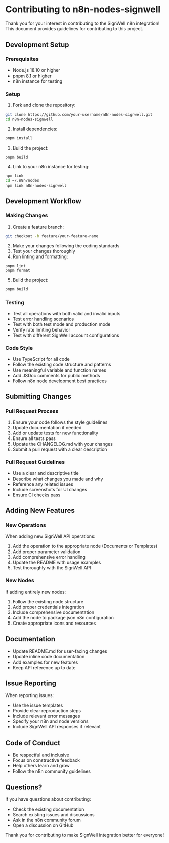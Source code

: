 # Contributing to n8n-nodes-signwell

Thank you for your interest in contributing to the SignWell n8n integration! This document provides guidelines for contributing to this project.

## Development Setup

### Prerequisites

- Node.js 18.10 or higher
- pnpm 8.1 or higher
- n8n instance for testing

### Setup

1. Fork and clone the repository:
```bash
git clone https://github.com/your-username/n8n-nodes-signwell.git
cd n8n-nodes-signwell
```

2. Install dependencies:
```bash
pnpm install
```

3. Build the project:
```bash
pnpm build
```

4. Link to your n8n instance for testing:
```bash
npm link
cd ~/.n8n/nodes
npm link n8n-nodes-signwell
```

## Development Workflow

### Making Changes

1. Create a feature branch:
```bash
git checkout -b feature/your-feature-name
```

2. Make your changes following the coding standards
3. Test your changes thoroughly
4. Run linting and formatting:
```bash
pnpm lint
pnpm format
```

5. Build the project:
```bash
pnpm build
```

### Testing

- Test all operations with both valid and invalid inputs
- Test error handling scenarios
- Test with both test mode and production mode
- Verify rate limiting behavior
- Test with different SignWell account configurations

### Code Style

- Use TypeScript for all code
- Follow the existing code structure and patterns
- Use meaningful variable and function names
- Add JSDoc comments for public methods
- Follow n8n node development best practices

## Submitting Changes

### Pull Request Process

1. Ensure your code follows the style guidelines
2. Update documentation if needed
3. Add or update tests for new functionality
4. Ensure all tests pass
5. Update the CHANGELOG.md with your changes
6. Submit a pull request with a clear description

### Pull Request Guidelines

- Use a clear and descriptive title
- Describe what changes you made and why
- Reference any related issues
- Include screenshots for UI changes
- Ensure CI checks pass

## Adding New Features

### New Operations

When adding new SignWell API operations:

1. Add the operation to the appropriate node (Documents or Templates)
2. Add proper parameter validation
3. Add comprehensive error handling
4. Update the README with usage examples
5. Test thoroughly with the SignWell API

### New Nodes

If adding entirely new nodes:

1. Follow the existing node structure
2. Add proper credentials integration
3. Include comprehensive documentation
4. Add the node to package.json n8n configuration
5. Create appropriate icons and resources

## Documentation

- Update README.md for user-facing changes
- Update inline code documentation
- Add examples for new features
- Keep API reference up to date

## Issue Reporting

When reporting issues:

- Use the issue templates
- Provide clear reproduction steps
- Include relevant error messages
- Specify your n8n and node versions
- Include SignWell API responses if relevant

## Code of Conduct

- Be respectful and inclusive
- Focus on constructive feedback
- Help others learn and grow
- Follow the n8n community guidelines

## Questions?

If you have questions about contributing:

- Check the existing documentation
- Search existing issues and discussions
- Ask in the n8n community forum
- Open a discussion on GitHub

Thank you for contributing to make SignWell integration better for everyone!
